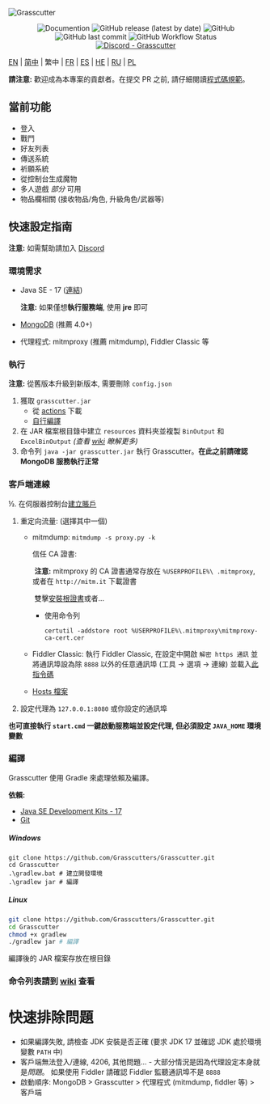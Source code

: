 ![Grasscutter](https://socialify.git.ci/Grasscutters/Grasscutter/image?description=1&forks=1&issues=1&language=1&logo=https%3A%2F%2Fs2.loli.net%2F2022%2F04%2F25%2FxOiJn7lCdcT5Mw1.png&name=1&owner=1&pulls=1&stargazers=1&theme=Light)
<div align="center"><img alt="Documention" src="https://img.shields.io/badge/Wiki-Grasscutter-blue?style=for-the-badge&link=https://github.com/Grasscutters/Grasscutter/wiki&link=https://github.com/Grasscutters/Grasscutter/wiki"> <img alt="GitHub release (latest by date)" src="https://img.shields.io/github/v/release/Grasscutters/Grasscutter?logo=java&style=for-the-badge"> <img alt="GitHub" src="https://img.shields.io/github/license/Grasscutters/Grasscutter?style=for-the-badge"> <img alt="GitHub last commit" src="https://img.shields.io/github/last-commit/Grasscutters/Grasscutter?style=for-the-badge"> <img alt="GitHub Workflow Status" src="https://img.shields.io/github/workflow/status/Grasscutters/Grasscutter/Build?logo=github&style=for-the-badge"></div>

<div align="center"><a href="https://discord.gg/T5vZU6UyeG"><img alt="Discord - Grasscutter" src="https://img.shields.io/discord/965284035985305680?label=Discord&logo=discord&style=for-the-badge"></a></div>

[EN](README.md) | [简中](README_zh-CN.md) | 繁中 | [FR](README_fr-FR.md) | [ES](README_es-ES.md) | [HE](README_HE.md) | [RU](README_ru-RU.md)  | [PL](README_pl-PL.md)

**請注意:** 歡迎成為本專案的貢獻者。在提交 PR 之前, 請仔細閱讀[程式碼規範](https://github.com/Grasscutters/Grasscutter/blob/stable/CONTRIBUTING.md )。

## 當前功能

* 登入
* 戰鬥
* 好友列表
* 傳送系統
* 祈願系統
* 從控制台生成魔物
* 多人遊戲 *部分* 可用
* 物品欄相關 (接收物品/角色, 升級角色/武器等)

## 快速設定指南

**注意:** 如需幫助請加入 [Discord](https://discord.gg/T5vZU6UyeG)

### 環境需求

* Java SE - 17 ([連結](https://www.oracle.com/java/technologies/javase/jdk17-archive-downloads.html ))

  **注意:** 如果僅想**執行服務端**, 使用 **jre** 即可

* [MongoDB](https://www.mongodb.com/try/download/community) (推薦 4.0+)

* 代理程式: mitmproxy (推薦 mitmdump), Fiddler Classic 等

### 執行

**注意:** 從舊版本升級到新版本, 需要刪除 `config.json`

1. 獲取 `grasscutter.jar`
   - 從 [actions](https://github.com/Grasscutters/Grasscutter/suites/6895963598/artifacts/267483297) 下載
   - [自行編譯](#編譯)
2. 在 JAR 檔案根目錄中建立 `resources` 資料夾並複製 `BinOutput` 和 `ExcelBinOutput` *(查看 [wiki](https://github.com/Grasscutters/Grasscutter/wiki) 瞭解更多)*
3. 命令列 `java -jar grasscutter.jar` 執行 Grasscutter。**在此之前請確認 MongoDB 服務執行正常**

### 客戶端連線

½. 在伺服器控制台[建立賬戶](https://github.com/Grasscutters/Grasscutter/wiki/Commands#targeting)

1. 重定向流量: (選擇其中一個)
    - mitmdump: `mitmdump -s proxy.py -k`

      信任 CA 證書:

      ​	**注意:** mitmproxy 的 CA 證書通常存放在 `%USERPROFILE%\ .mitmproxy`, 或者在 `http://mitm.it` 下載證書

      ​ 雙擊[安裝根證書](https://docs.microsoft.com/en-us/skype-sdk/sdn/articles/installing-the-trusted-root-certificate#installing-a-trusted-root-certificate)或者...

      - 使用命令列

        ```shell
        certutil -addstore root %USERPROFILE%\.mitmproxy\mitmproxy-ca-cert.cer
        ```

    - Fiddler Classic: 執行 Fiddler Classic, 在設定中開啟 `解密 https 通訊` 並將通訊埠設為除 `8888` 以外的任意通訊埠 (工具 -> 選項 -> 連線) 並載入[此指令碼](https://github.lunatic.moe/fiddlerscript)

    - [Hosts 檔案](https://github.com/Grasscutters/Grasscutter/wiki/Running#traffic-route-map)

2. 設定代理為 `127.0.0.1:8080` 或你設定的通訊埠

**也可直接執行 `start.cmd` 一鍵啟動服務端並設定代理, 但必須設定 `JAVA_HOME` 環境變數**

### 編譯

Grasscutter 使用 Gradle 來處理依賴及編譯。

**依賴:**

- [Java SE Development Kits - 17](https://www.oracle.com/java/technologies/javase/jdk17-archive-downloads.html)
- [Git](https://git-scm.com/downloads)

##### Windows

```shell
git clone https://github.com/Grasscutters/Grasscutter.git
cd Grasscutter
.\gradlew.bat # 建立開發環境
.\gradlew jar # 編譯
```

##### Linux

```bash
git clone https://github.com/Grasscutters/Grasscutter.git
cd Grasscutter
chmod +x gradlew
./gradlew jar # 編譯
```

編譯後的 JAR 檔案存放在根目錄

### 命令列表請到 [wiki](https://github.com/Grasscutters/Grasscutter/wiki/Commands) 查看

# 快速排除問題

* 如果編譯失敗, 請檢查 JDK 安裝是否正確 (要求 JDK 17 並確認 JDK 處於環境變數 `PATH` 中)
* 客戶端無法登入/連線, 4206, 其他問題... - 大部分情況是因為代理設定本身就是*問題*。
  如果使用 Fiddler 請確認 Fiddler 監聽通訊埠不是 `8888`
* 啟動順序: MongoDB > Grasscutter > 代理程式 (mitmdump, fiddler 等) > 客戶端
